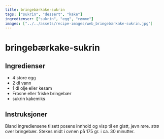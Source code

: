 ```yaml
---
title: bringebærkake-sukrin
tags: ["sukrin", "dessert", "kake"]
ingredienser: ["sukrin", "egg", "rømme"]
images: ["../../assets/recipe-images/web_bringebærkake-sukrin.jpg"]
---
```


# bringebærkake-sukrin

## Ingredienser

- 4 store egg
- 2 dl vann
- 1 dl olje eller kesam
- Frosne eller friske bringebær
- sukrin kakemiks

## Instruksjoner

Bland ingrediensene tilsett posens innhold og visp til en glatt, jevn røre. strø over bringebær. Stekes midt i ovnen på 175 gr. i ca. 30 minutter.
